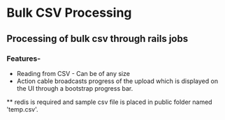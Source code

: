 # Bulk CSV Processing

## Processing of bulk csv through rails jobs

### Features-

* Reading from CSV - Can be of any size
* Action cable broadcasts progress of the upload which is displayed on the UI through a bootstrap progress bar.

** redis is required and sample csv file is placed in public folder named 'temp.csv'.
